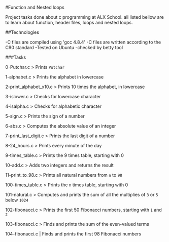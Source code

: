 #Function and Nested loops

Project tasks done about c programming at ALX School. all listed bellow 
are to learn about function, header files, loops and nested loops.


##Technologies

-C files are compiled using 'gcc 4.8.4'
-C files are written according to the C90 standard
-Tested on Ubuntu
-checked by betty tool 

###Tasks

		
0-Putchar.c > Prints `Putchar` 
		
1-alphabet.c > Prints the alphabet in lowercase 
		
2-print_alphabet_x10.c > Prints 10 times the alphabet, in lowercase 
		
3-islower.c > Checks for lowercase character 
		
4-isalpha.c > Checks for alphabetic character 
		
5-sign.c > Prints the sign of a number 
		
6-abs.c > Computes the absolute value of an integer 
		
7-print_last_digit.c > Prints the last digit of a number 
		
8-24_hours.c > Prints every minute of the day 
		
9-times_table.c > Prints the 9 times table, starting with 0 
		
10-add.c > Adds two integers and returns the result 
		
11-print_to_98.c > Prints all natural numbers from `n` to `98` 
		
100-times_table.c > Prints the `n` times table, starting with 0 
		
101-natural.c > Computes and prints the sum of all the multiplies of `3` or `5` below `1024` 
		
102-fibonacci.c > Prints the first 50 Fibonacci numbers, starting with `1` and `2`
		
103-fibonacci.c > Finds and prints the sum of the even-valued terms
		
104-fibonacci.c | Finds and prints the first 98 Fibonacci numbers

